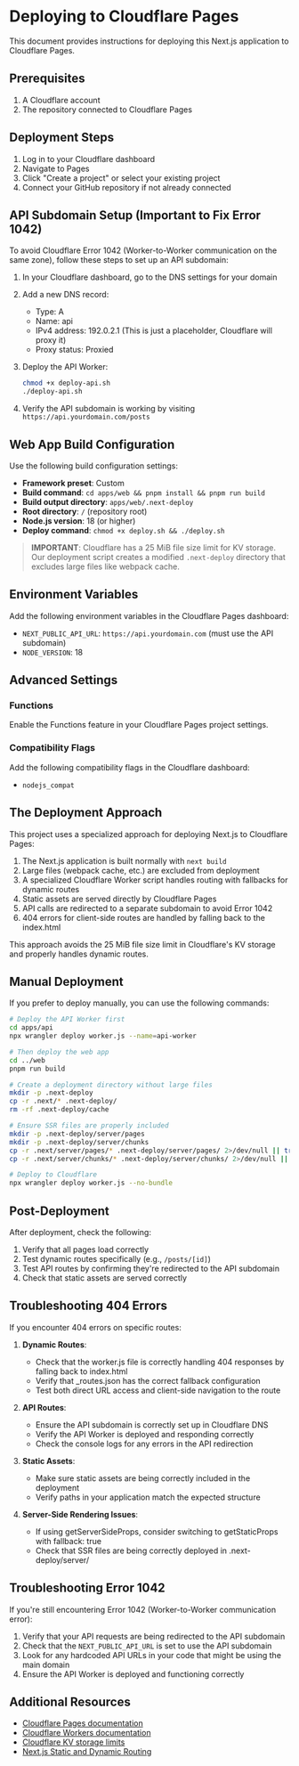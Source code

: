 # Deploying to Cloudflare Pages

This document provides instructions for deploying this Next.js application to Cloudflare Pages.

## Prerequisites

1. A Cloudflare account
2. The repository connected to Cloudflare Pages

## Deployment Steps

1. Log in to your Cloudflare dashboard
2. Navigate to Pages
3. Click "Create a project" or select your existing project
4. Connect your GitHub repository if not already connected

## API Subdomain Setup (Important to Fix Error 1042)

To avoid Cloudflare Error 1042 (Worker-to-Worker communication on the same zone), follow these steps to set up an API subdomain:

1. In your Cloudflare dashboard, go to the DNS settings for your domain
2. Add a new DNS record:
   - Type: A
   - Name: api
   - IPv4 address: 192.0.2.1 (This is just a placeholder, Cloudflare will proxy it)
   - Proxy status: Proxied

3. Deploy the API Worker:
   ```bash
   chmod +x deploy-api.sh
   ./deploy-api.sh
   ```

4. Verify the API subdomain is working by visiting `https://api.yourdomain.com/posts`

## Web App Build Configuration

Use the following build configuration settings:

- **Framework preset**: Custom
- **Build command**: `cd apps/web && pnpm install && pnpm run build`
- **Build output directory**: `apps/web/.next-deploy`
- **Root directory**: `/` (repository root)
- **Node.js version**: 18 (or higher)
- **Deploy command**: `chmod +x deploy.sh && ./deploy.sh`

> **IMPORTANT**: Cloudflare has a 25 MiB file size limit for KV storage. Our deployment script creates a modified `.next-deploy` directory that excludes large files like webpack cache.

## Environment Variables

Add the following environment variables in the Cloudflare Pages dashboard:

- `NEXT_PUBLIC_API_URL`: `https://api.yourdomain.com` (must use the API subdomain)
- `NODE_VERSION`: 18

## Advanced Settings

### Functions

Enable the Functions feature in your Cloudflare Pages project settings.

### Compatibility Flags

Add the following compatibility flags in the Cloudflare dashboard:

- `nodejs_compat`

## The Deployment Approach

This project uses a specialized approach for deploying Next.js to Cloudflare Pages:

1. The Next.js application is built normally with `next build`
2. Large files (webpack cache, etc.) are excluded from deployment
3. A specialized Cloudflare Worker script handles routing with fallbacks for dynamic routes
4. Static assets are served directly by Cloudflare Pages
5. API calls are redirected to a separate subdomain to avoid Error 1042
6. 404 errors for client-side routes are handled by falling back to the index.html

This approach avoids the 25 MiB file size limit in Cloudflare's KV storage and properly handles dynamic routes.

## Manual Deployment

If you prefer to deploy manually, you can use the following commands:

```bash
# Deploy the API Worker first
cd apps/api
npx wrangler deploy worker.js --name=api-worker

# Then deploy the web app
cd ../web
pnpm run build

# Create a deployment directory without large files
mkdir -p .next-deploy
cp -r .next/* .next-deploy/
rm -rf .next-deploy/cache

# Ensure SSR files are properly included
mkdir -p .next-deploy/server/pages
mkdir -p .next-deploy/server/chunks
cp -r .next/server/pages/* .next-deploy/server/pages/ 2>/dev/null || true
cp -r .next/server/chunks/* .next-deploy/server/chunks/ 2>/dev/null || true

# Deploy to Cloudflare
npx wrangler deploy worker.js --no-bundle
```

## Post-Deployment

After deployment, check the following:

1. Verify that all pages load correctly
2. Test dynamic routes specifically (e.g., `/posts/[id]`)
3. Test API routes by confirming they're redirected to the API subdomain
4. Check that static assets are served correctly

## Troubleshooting 404 Errors

If you encounter 404 errors on specific routes:

1. **Dynamic Routes**:
   - Check that the worker.js file is correctly handling 404 responses by falling back to index.html
   - Verify that _routes.json has the correct fallback configuration
   - Test both direct URL access and client-side navigation to the route

2. **API Routes**:
   - Ensure the API subdomain is correctly set up in Cloudflare DNS
   - Verify the API Worker is deployed and responding correctly
   - Check the console logs for any errors in the API redirection

3. **Static Assets**:
   - Make sure static assets are being correctly included in the deployment
   - Verify paths in your application match the expected structure

4. **Server-Side Rendering Issues**:
   - If using getServerSideProps, consider switching to getStaticProps with fallback: true
   - Check that SSR files are being correctly deployed in .next-deploy/server/

## Troubleshooting Error 1042

If you're still encountering Error 1042 (Worker-to-Worker communication error):

1. Verify that your API requests are being redirected to the API subdomain
2. Check that the `NEXT_PUBLIC_API_URL` is set to use the API subdomain
3. Look for any hardcoded API URLs in your code that might be using the main domain
4. Ensure the API Worker is deployed and functioning correctly

## Additional Resources

- [Cloudflare Pages documentation](https://developers.cloudflare.com/pages/)
- [Cloudflare Workers documentation](https://developers.cloudflare.com/workers/)
- [Cloudflare KV storage limits](https://developers.cloudflare.com/workers/platform/limits#kv-limits)
- [Next.js Static and Dynamic Routing](https://nextjs.org/docs/routing/introduction) 